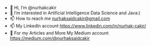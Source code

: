 - 👋 Hi, I’m @nurhakcakir
- 👀 I’m interested in Artificial Intelligence Data Science and Java:)
- 📫 How to reach me nurhaksaidcakir@gmail.com
- 📫 My LinkedIn account https://www.linkedin.com/in/nurhak-cakir/
- 👀 For my Articles and More My Medium account https://medium.com/@nurhaksaidcakir

<!---
nurhakcakir/nurhakcakir is a ✨ special ✨ repository because its `README.md` (this file) appears on your GitHub profile.
You can click the Preview link to take a look at your changes.
--->
